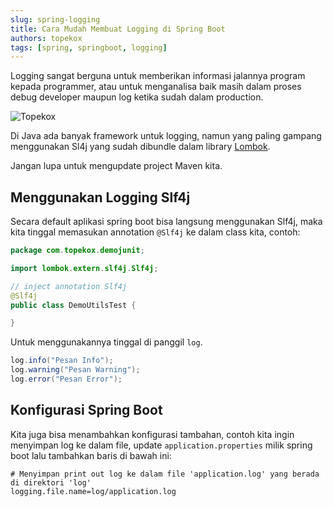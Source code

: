 ```yaml
---
slug: spring-logging
title: Cara Mudah Membuat Logging di Spring Boot
authors: topekox
tags: [spring, springboot, logging]
---
```


Logging sangat berguna untuk memberikan informasi jalannya program kepada programmer, atau untuk menganalisa baik masih dalam proses debug developer maupun log ketika sudah dalam production. 

<!--truncate-->

![Topekox](https://images.unsplash.com/photo-1581090587512-8bfdd1119f94?ixlib=rb-1.2.1&ixid=MnwxMjA3fDB8MHxwaG90by1wYWdlfHx8fGVufDB8fHx8&auto=format&fit=crop&w=1470&q=80)

Di Java ada banyak framework untuk logging, namun yang paling gampang menggunakan Sl4j yang sudah dibundle dalam library [Lombok](https://projectlombok.org/).

Jangan lupa untuk mengupdate project Maven kita.

## Menggunakan Logging Slf4j

Secara default aplikasi spring boot bisa langsung menggunakan Slf4j, maka kita tinggal memasukan annotation `@Slf4j` ke dalam class kita, contoh:

```java
package com.topekox.demojunit;

import lombok.extern.slf4j.Slf4j;

// inject annotation Slf4j
@Slf4j
public class DemoUtilsTest {

}
```

Untuk menggunakannya tinggal di panggil `log`.

```java
log.info("Pesan Info");
log.warning("Pesan Warning");
log.error("Pesan Error");
```

## Konfigurasi Spring Boot

Kita juga bisa menambahkan konfigurasi tambahan, contoh kita ingin menyimpan log ke dalam file, update `application.properties` milik spring boot lalu tambahkan baris di bawah ini:

```properties
# Menyimpan print out log ke dalam file 'application.log' yang berada di direktori 'log'
logging.file.name=log/application.log
```


